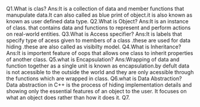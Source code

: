 Q1.What is clas?
Ans:It is a collection of  data and member functions that manupulate data.It can also called as blue print of object.it is also known as known as user defined data type.
Q2.What is Object?
Ans:It is an instance of class. that contains data and functions to represent and perform actions on real-world entities.
Q3.What is Access specifier?
Ans:It is labels that specify type of acess given to members of a class .these are used for data hiding .these are also called as visibilty model.
Q4.What is Inheritance?
Ans:It is importent feature of oops that allows one class to inherit properties of another class.
Q5.what is Encapsulation?
Ans:Wrapping of data and function together as a single unit is known as encapsulation.by defult data is not acessible to the outside the world and  they are only acessible through the functions which are wrapped in  class.
Q6.what is Data Abstraction?
Data abstraction in C++ is the process of hiding implementation details and showing only the essential features of an object to the user. It focuses on what an object does rather than how it does it.
Q7.